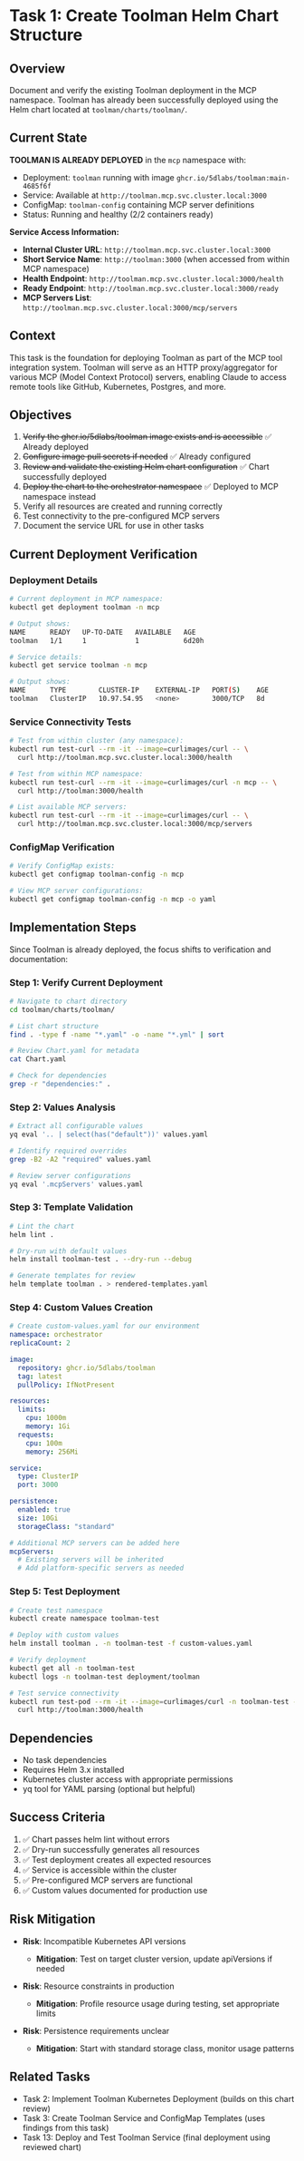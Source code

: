 # Task 1: Create Toolman Helm Chart Structure

## Overview
Document and verify the existing Toolman deployment in the MCP namespace. Toolman has already been successfully deployed using the Helm chart located at `toolman/charts/toolman/`.

## Current State
**TOOLMAN IS ALREADY DEPLOYED** in the `mcp` namespace with:
- Deployment: `toolman` running with image `ghcr.io/5dlabs/toolman:main-4685f6f`
- Service: Available at `http://toolman.mcp.svc.cluster.local:3000`
- ConfigMap: `toolman-config` containing MCP server definitions
- Status: Running and healthy (2/2 containers ready)

**Service Access Information:**
- **Internal Cluster URL**: `http://toolman.mcp.svc.cluster.local:3000`
- **Short Service Name**: `http://toolman:3000` (when accessed from within MCP namespace)
- **Health Endpoint**: `http://toolman.mcp.svc.cluster.local:3000/health`
- **Ready Endpoint**: `http://toolman.mcp.svc.cluster.local:3000/ready`
- **MCP Servers List**: `http://toolman.mcp.svc.cluster.local:3000/mcp/servers`

## Context
This task is the foundation for deploying Toolman as part of the MCP tool integration system. Toolman will serve as an HTTP proxy/aggregator for various MCP (Model Context Protocol) servers, enabling Claude to access remote tools like GitHub, Kubernetes, Postgres, and more.

## Objectives
1. ~~Verify the ghcr.io/5dlabs/toolman image exists and is accessible~~ ✅ Already deployed
2. ~~Configure image pull secrets if needed~~ ✅ Already configured
3. ~~Review and validate the existing Helm chart configuration~~ ✅ Chart successfully deployed
4. ~~Deploy the chart to the orchestrator namespace~~ ✅ Deployed to MCP namespace instead
5. Verify all resources are created and running correctly
6. Test connectivity to the pre-configured MCP servers
7. Document the service URL for use in other tasks

## Current Deployment Verification

### Deployment Details
```bash
# Current deployment in MCP namespace:
kubectl get deployment toolman -n mcp

# Output shows:
NAME      READY   UP-TO-DATE   AVAILABLE   AGE
toolman   1/1     1            1           6d20h

# Service details:
kubectl get service toolman -n mcp

# Output shows:
NAME      TYPE        CLUSTER-IP    EXTERNAL-IP   PORT(S)    AGE
toolman   ClusterIP   10.97.54.95   <none>        3000/TCP   8d
```

### Service Connectivity Tests
```bash
# Test from within cluster (any namespace):
kubectl run test-curl --rm -it --image=curlimages/curl -- \
  curl http://toolman.mcp.svc.cluster.local:3000/health

# Test from within MCP namespace:
kubectl run test-curl --rm -it --image=curlimages/curl -n mcp -- \
  curl http://toolman:3000/health

# List available MCP servers:
kubectl run test-curl --rm -it --image=curlimages/curl -- \
  curl http://toolman.mcp.svc.cluster.local:3000/mcp/servers
```

### ConfigMap Verification
```bash
# Verify ConfigMap exists:
kubectl get configmap toolman-config -n mcp

# View MCP server configurations:
kubectl get configmap toolman-config -n mcp -o yaml
```

## Implementation Steps

Since Toolman is already deployed, the focus shifts to verification and documentation:

### Step 1: Verify Current Deployment
```bash
# Navigate to chart directory
cd toolman/charts/toolman/

# List chart structure
find . -type f -name "*.yaml" -o -name "*.yml" | sort

# Review Chart.yaml for metadata
cat Chart.yaml

# Check for dependencies
grep -r "dependencies:" .
```

### Step 2: Values Analysis
```bash
# Extract all configurable values
yq eval '.. | select(has("default"))' values.yaml

# Identify required overrides
grep -B2 -A2 "required" values.yaml

# Review server configurations
yq eval '.mcpServers' values.yaml
```

### Step 3: Template Validation
```bash
# Lint the chart
helm lint .

# Dry-run with default values
helm install toolman-test . --dry-run --debug

# Generate templates for review
helm template toolman . > rendered-templates.yaml
```

### Step 4: Custom Values Creation
```yaml
# Create custom-values.yaml for our environment
namespace: orchestrator
replicaCount: 2

image:
  repository: ghcr.io/5dlabs/toolman
  tag: latest
  pullPolicy: IfNotPresent

resources:
  limits:
    cpu: 1000m
    memory: 1Gi
  requests:
    cpu: 100m
    memory: 256Mi

service:
  type: ClusterIP
  port: 3000

persistence:
  enabled: true
  size: 10Gi
  storageClass: "standard"

# Additional MCP servers can be added here
mcpServers:
  # Existing servers will be inherited
  # Add platform-specific servers as needed
```

### Step 5: Test Deployment
```bash
# Create test namespace
kubectl create namespace toolman-test

# Deploy with custom values
helm install toolman . -n toolman-test -f custom-values.yaml

# Verify deployment
kubectl get all -n toolman-test
kubectl logs -n toolman-test deployment/toolman

# Test service connectivity
kubectl run test-pod --rm -it --image=curlimages/curl -n toolman-test -- \
  curl http://toolman:3000/health
```

## Dependencies
- No task dependencies
- Requires Helm 3.x installed
- Kubernetes cluster access with appropriate permissions
- yq tool for YAML parsing (optional but helpful)

## Success Criteria
1. ✅ Chart passes helm lint without errors
2. ✅ Dry-run successfully generates all resources
3. ✅ Test deployment creates all expected resources
4. ✅ Service is accessible within the cluster
5. ✅ Pre-configured MCP servers are functional
6. ✅ Custom values documented for production use

## Risk Mitigation
- **Risk**: Incompatible Kubernetes API versions
  - **Mitigation**: Test on target cluster version, update apiVersions if needed

- **Risk**: Resource constraints in production
  - **Mitigation**: Profile resource usage during testing, set appropriate limits

- **Risk**: Persistence requirements unclear
  - **Mitigation**: Start with standard storage class, monitor usage patterns

## Related Tasks
- Task 2: Implement Toolman Kubernetes Deployment (builds on this chart review)
- Task 3: Create Toolman Service and ConfigMap Templates (uses findings from this task)
- Task 13: Deploy and Test Toolman Service (final deployment using reviewed chart)